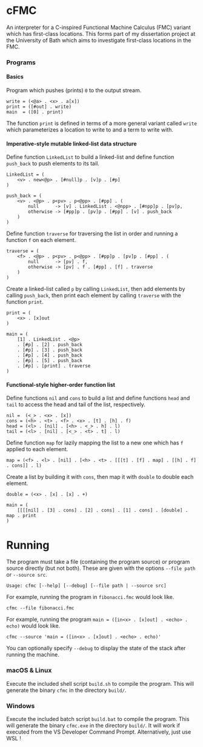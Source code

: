 # cFMC

An interpreter for a C-inspired Functional Machine Calculus (FMC) variant which has first-class locations. This forms part of my dissertation project at the University of Bath which aims to investigate first-class locations in the FMC.

### Programs

#### Basics

Program which pushes (prints) `0` to the output stream. 

```
write = (<@a> . <x> . a[x])
print = ([#out] . write)
main  = ([0] . print)
```

The function `print` is defined in terms of a more general variant called `write` which parameterizes a location to write to and a term to write with.

#### Imperative-style mutable linked-list data structure

Define function `LinkedList` to build a linked-list and define function `push_back` to push elements to its tail.

```
LinkedList = (
    <v> . new<@p> . [#null]p . [v]p . [#p]
)

push_back = (
    <v> . <@p> . p<pv> . p<@pp> . [#pp] . (
        null      -> [v] . LinkedList . <@npp> . [#npp]p . [pv]p,
        otherwise -> [#pp]p . [pv]p . [#pp] . [v] . push_back
    )
)
```

Define function `traverse` for traversing the list in order and running a function `f` on each element.

```
traverse = (
    <f> . <@p> . p<pv> . p<@pp> . [#pp]p . [pv]p . [#pp] . (
        null      -> [pv] . f,
        otherwise -> [pv] . f . [#pp] . [f] . traverse
    )
)
```

Create a linked-list called `p` by calling `LinkedList`, then add elements by calling `push_back`, then print each element by calling `traverse` with the function `print`.

```
print = (
    <x> . [x]out
)

main = (
    [1] . LinkedList . <@p>
    . [#p] . [2] . push_back
    . [#p] . [3] . push_back
    . [#p] . [4] . push_back
    . [#p] . [5] . push_back
    . [#p] . [print] . traverse
)
```

#### Functional-style higher-order function list

Define functions `nil` and `cons` to build a list and define functions `head` and `tail` to access the head and tail of the list, respectively.

```
nil =  (<_> . <x> . [x])
cons = (<h> . <t> . <f> . <x> . [t] . [h] . f)
head = (<l> . [nil] . [<h> . <_> . h] . l)
tail = (<l> . [nil] . [<_> . <t> . t] . l)
```

Define function `map` for lazily mapping the list to a new one which has `f` applied to each element.

```
map = (<f> . <l> . [nil] . [<h> . <t> . [[[t] . [f] . map] . [[h] . f] . cons]] . l)
```

Create a list by building it with `cons`, then map it with `double` to double each element. 

```
double = (<x> . [x] . [x] . +)

main = (
    [[[[nil] . [3] . cons] . [2] . cons] . [1] . cons] . [double] . map . print
)
```

# Running

The program must take a file (containing the program source) or program source directly (but not both). These are given with the options `--file path` or `--source src`.

```
Usage: cfmc [--help] [--debug] [--file path | --source src]
```

For example, running the program in `fibonacci.fmc` would look like.

```
cfmc --file fibonacci.fmc
```

For example, running the program `main = ([in<x> . [x]out] . <echo> . echo)` would look like.

```
cfmc --source 'main = ([in<x> . [x]out] . <echo> . echo)'
```

You can optionally specify `--debug` to display the state of the stack after running the machine.

### macOS & Linux

Execute the included shell script `build.sh` to compile the program. This will generate the binary `cfmc` in the directory `build/`.

### Windows

Execute the included batch script `build.bat` to compile the program. This will generate the binary `cfmc.exe` in the directory `build/`. It will work if executed from the VS Developer Command Prompt. Alternatively, just use WSL !
